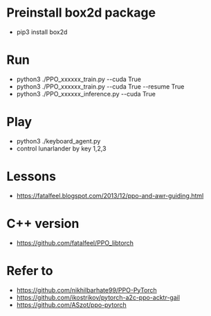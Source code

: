 # Preinstall box2d package
- pip3 install box2d

# Run
- python3 ./PPO_xxxxxx_train.py --cuda True
- python3 ./PPO_xxxxxx_train.py --cuda True --resume True
- python3 ./PPO_xxxxxx_inference.py --cuda True

# Play
- python3 ./keyboard_agent.py
- control lunarlander by key 1,2,3

# Lessons
- https://fatalfeel.blogspot.com/2013/12/ppo-and-awr-guiding.html

# C++ version
- https://github.com/fatalfeel/PPO_libtorch

# Refer to
- https://github.com/nikhilbarhate99/PPO-PyTorch
- https://github.com/ikostrikov/pytorch-a2c-ppo-acktr-gail
- https://github.com/ASzot/ppo-pytorch
